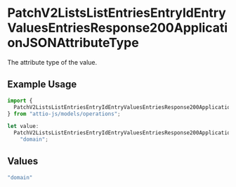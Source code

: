 # PatchV2ListsListEntriesEntryIdEntryValuesEntriesResponse200ApplicationJSONAttributeType

The attribute type of the value.

## Example Usage

```typescript
import {
  PatchV2ListsListEntriesEntryIdEntryValuesEntriesResponse200ApplicationJSONAttributeType,
} from "attio-js/models/operations";

let value:
  PatchV2ListsListEntriesEntryIdEntryValuesEntriesResponse200ApplicationJSONAttributeType =
    "domain";
```

## Values

```typescript
"domain"
```